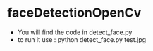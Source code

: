 # faceDetectionOpenCv

- You will find the code in detect_face.py
- to run it use : python detect_face.py test.jpg 
